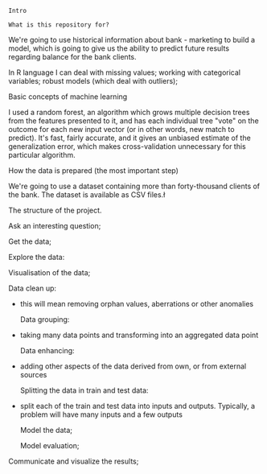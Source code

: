 	Intro

	What is this repository for?

We're going to use historical information about bank - marketing to build a model, which is going to give us the ability to predict future results regarding balance for the bank clients.

In R language I can deal with missing values; working with categorical variables; robust models (which deal with outliers); 

Basic concepts of machine learning

I used a random forest, an algorithm which grows multiple decision trees from the features presented to it, and has each individual tree "vote" on the outcome for each new input vector (or in other words, new match to predict). It's fast, fairly accurate, and it gives an unbiased estimate of the generalization error, which makes cross-validation unnecessary for this particular algorithm.

How the data is prepared (the most important step)

We're going to use a dataset containing more than forty-thousand clients of the bank. The dataset is available as CSV files.ł

The structure of the project.

Ask an interesting question;

Get the data;

Explore the data:

   Visualisation of the data;
   
   Data clean up:
   
-  this will mean removing orphan values, aberrations or other anomalies

    Data grouping:
     
-   taking many data points and transforming into an aggregated data point

     Data enhancing:
        
-   adding other aspects of the data derived from own, or from external sources

     Splitting the data in train and test data:
        
-  split each of the train and test data into inputs and outputs. Typically, a problem will have many inputs and a few outputs

     Model the data;
            
    Model evaluation;

Communicate and visualize the results;



  


